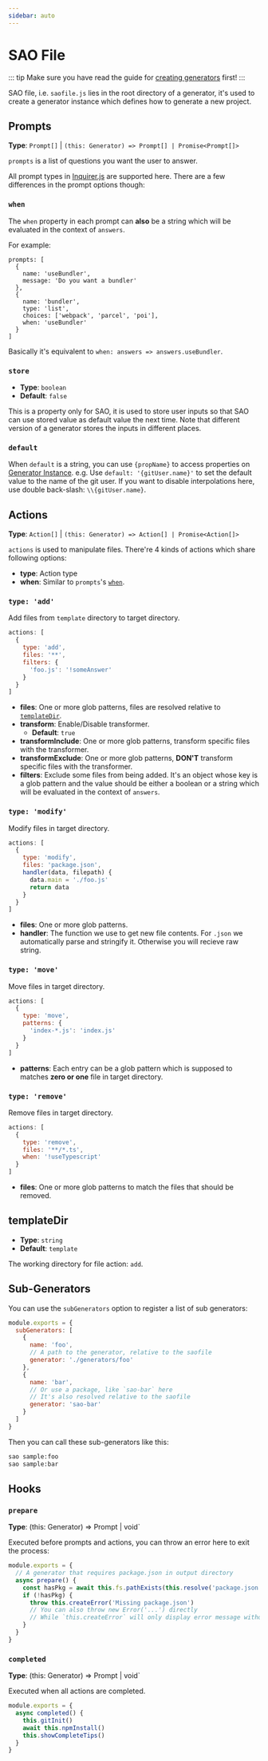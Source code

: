 ```yaml
---
sidebar: auto
---
```


# SAO File

::: tip
Make sure you have read the guide for [creating generators](./guide/creating-your-first-generator.md) first!
:::

SAO file, i.e. `saofile.js` lies in the root directory of a generator, it's used to create a generator instance which defines how to generate a new project.

## Prompts

__Type__: `Prompt[]` | `(this: Generator) => Prompt[] | Promise<Prompt[]>`

`prompts` is a list of questions you want the user to answer.

All prompt types in [Inquirer.js](https://github.com/SBoudrias/Inquirer.js#question) are supported here. There are a few differences in the prompt options though:

### `when`

The `when` property in each prompt can __also__ be a string which will be evaluated in the context of `answers`.

For example:

```js{10}
prompts: [
  {
    name: 'useBundler',
    message: 'Do you want a bundler'
  },
  {
    name: 'bundler',
    type: 'list',
    choices: ['webpack', 'parcel', 'poi'],
    when: 'useBundler'
  }
]
```

Basically it's equivalent to `when: answers => answers.useBundler`.

### `store`

- __Type__: `boolean`
- __Default__: `false`

This is a property only for SAO, it is used to store user inputs so that SAO can use stored value as default value the next time. Note that different version of a generator stores the inputs in different places.

### `default`

When `default` is a string, you can use `{propName}` to access properties on [Generator Instance](./generator-instance.md). e.g. Use `default: '{gitUser.name}'` to set the default value to the name of the git user. If you want to disable interpolations here, use double back-slash: `\\{gitUser.name}`.

## Actions

__Type__: `Action[]` | `(this: Generator) => Action[] | Promise<Action[]>`

`actions` is used to manipulate files. There're 4 kinds of actions which share following options:

- __type__: Action type
- __when__: Similar to `prompts`'s [`when`](#when).

### `type: 'add'`

Add files from `template` directory to target directory.

```js
actions: [
  {
    type: 'add',
    files: '**',
    filters: {
      'foo.js': '!someAnswer'
    }
  }
]
```

- __files__: One or more glob patterns, files are resolved relative to [`templateDir`](#templatedir).
- __transform__: Enable/Disable transformer.
  - __Default__: `true`
- __transformInclude__: One or more glob patterns, transform specific files with the transformer.
- __transformExclude__: One or more glob patterns, __DON'T__ transform specific files with the transformer.
- __filters__: Exclude some files from being added. It's an object whose key is a glob pattern and the value should be either a boolean or a string which will be evaluated in the context of `answers`. 

### `type: 'modify'`

Modify files in target directory.

```js
actions: [
  {
    type: 'modify',
    files: 'package.json',
    handler(data, filepath) {
      data.main = './foo.js'
      return data
    }
  }
]
```

- __files__: One or more glob patterns.
- __handler__: The function we use to get new file contents. For `.json` we automatically parse and stringify it. Otherwise you will recieve raw string.

### `type: 'move'`

Move files in target directory.

```js
actions: [
  {
    type: 'move',
    patterns: {
      'index-*.js': 'index.js'
    }
  }
]
```

- __patterns__: Each entry can be a glob pattern which is supposed to matches __zero or one__ file in target directory.

### `type: 'remove'`

Remove files in target directory.

```js
actions: [
  {
    type: 'remove',
    files: '**/*.ts',
    when: '!useTypescript'
  }
]
```

- __files__: One or more glob patterns to match the files that should be removed.

## templateDir

- __Type__: `string`
- __Default__: `template`

The working directory for file action: `add`.

## Sub-Generators

You can use the `subGenerators` option to register a list of sub generators:

```js
module.exports = {
  subGenerators: [
    {
      name: 'foo',
      // A path to the generator, relative to the saofile
      generator: './generators/foo'
    },
    {
      name: 'bar',
      // Or use a package, like `sao-bar` here
      // It's also resolved relative to the saofile
      generator: 'sao-bar'
    }
  ]
}
```

Then you can call these sub-generators like this:

```bash
sao sample:foo
sao sample:bar
```

## Hooks

### `prepare`

__Type__: (this: Generator) => Prompt<void> | void`

Executed before prompts and actions, you can throw an error here to exit the process:

```js
module.exports = {
  // A generator that requires package.json in output directory
  async prepare() {
    const hasPkg = await this.fs.pathExists(this.resolve('package.json'))
    if (!hasPkg) {
      throw this.createError('Missing package.json')
      // You can also throw new Error('...') directly
      // While `this.createError` will only display error message without stack trace.
    }
  }
}
```

### `completed`

__Type__: (this: Generator) => Prompt<void> | void`

Executed when all actions are completed.

```js
module.exports = {
  async completed() {
    this.gitInit()
    await this.npmInstall()
    this.showCompleteTips()
  }
}
```
